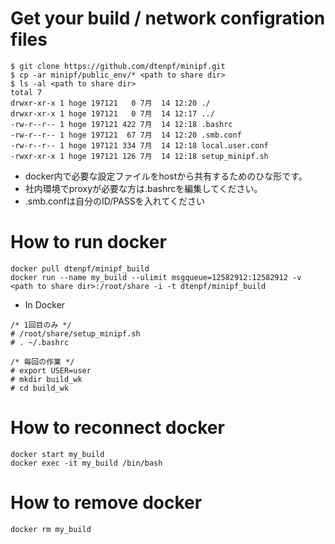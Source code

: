 # Get your build / network configration files
~~~~
$ git clone https://github.com/dtenpf/minipf.git
$ cp -ar minipf/public_env/* <path to share dir>
$ ls -al <path to share dir>
total 7
drwxr-xr-x 1 hoge 197121   0 7月  14 12:20 ./
drwxr-xr-x 1 hoge 197121   0 7月  14 12:17 ../
-rw-r--r-- 1 hoge 197121 422 7月  14 12:18 .bashrc
-rw-r--r-- 1 hoge 197121  67 7月  14 12:20 .smb.conf
-rw-r--r-- 1 hoge 197121 334 7月  14 12:18 local.user.conf
-rwxr-xr-x 1 hoge 197121 126 7月  14 12:18 setup_minipf.sh
~~~~

- docker内で必要な設定ファイルをhostから共有するためのひな形です。
- 社内環境でproxyが必要な方は.bashrcを編集してください。
- .smb.confは自分のID/PASSを入れてください

# How to run docker
~~~~
docker pull dtenpf/minipf_build
docker run --name my_build --ulimit msgqueue=12582912:12582912 -v <path to share dir>:/root/share -i -t dtenpf/minipf_build
~~~~

- In Docker
~~~~
/* 1回目のみ */
# /root/share/setup_minipf.sh
# . ~/.bashrc

/* 毎回の作業 */
# export USER=user
# mkdir build_wk
# cd build_wk
~~~~

# How to reconnect docker
~~~~
docker start my_build
docker exec -it my_build /bin/bash
~~~~
# How to remove docker 
~~~~
docker rm my_build
~~~~
